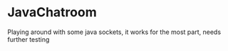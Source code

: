# JavaChatroom
Playing around with some java sockets, it works for the most part, needs further testing
